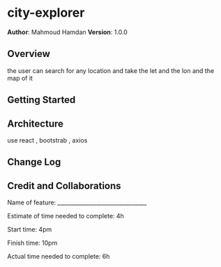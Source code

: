 # city-explorer

**Author**: Mahmoud Hamdan
**Version**: 1.0.0 

## Overview
the user can search for any location and take the let and the lon and the map of it 

## Getting Started
<!-- What are the steps that a user must take in order to build this app on their own machine and get it running? -->

## Architecture
use react , bootstrab , axios
## Change Log


## Credit and Collaborations
<!-- Give credit (and a link) to other people or resources that helped you build this application. -->

Name of feature: ________________________________

Estimate of time needed to complete: 4h

Start time: 4pm

Finish time: 10pm

Actual time needed to complete: 6h
